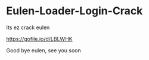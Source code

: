 # Eulen-Loader-Login-Crack

Its ez crack eulen

https://gofile.io/d/LBLWHK

Good bye eulen, see you soon
